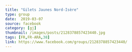 ```yaml
---
title: "Gilets Jaunes Nord-Isère"
type: group
date:  2019-03-07
source: facebook
category: [gj]
thumbnail: /images/posts/2128378857423440.jpg
tags: [FR,FR-ARA,38]
link: https://www.facebook.com/groups/2128378857423440/
---
```


